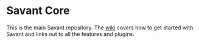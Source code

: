 Savant Core
============================

This is the main Savant repository. The [wiki](https://github.com/inversoft/savant-core/wiki/Home) covers how to get started with Savant and links out to all the features and plugins.
